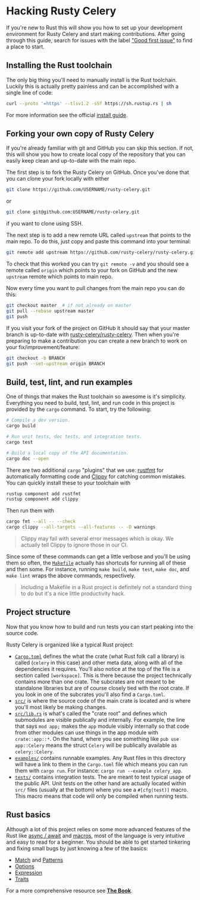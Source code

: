 # Hacking Rusty Celery

If you're new to Rust this will show you how to set up your development environment for Rusty Celery and start making contributions. After going through this guide, search for issues with the label ["Good first issue"](https://github.com/rusty-celery/rusty-celery/issues?q=is%3Aissue+is%3Aopen+label%3A%22Good+first+issue%22) to find a place to start.

## Installing the Rust toolchain

The only big thing you'll need to manually install is the Rust toolchain. Luckily this is actually pretty painless and can be accomplished with a single line of code:

```bash
curl --proto '=https' --tlsv1.2 -sSf https://sh.rustup.rs | sh
```

For more information see the official [install guide](https://www.rust-lang.org/tools/install).

## Forking your own copy of Rusty Celery

If you're already familiar with git and GitHub you can skip this section. If not, this will show you how to create local copy of the repository that you can easily keep clean and up-to-date with the main repo.

The first step is to fork the Rusty Celery on GitHub. Once you've done that you can clone your fork locally with either

```bash
git clone https://github.com/USERNAME/rusty-celery.git
```

or 

```bash
git clone git@github.com:USERNAME/rusty-celery.git
```

if you want to clone using SSH.

The next step is to add a new remote URL called `upstream` that points to the main repo. To do this, just copy and paste this command into your terminal:

```bash
git remote add upstream https://github.com/rusty-celery/rusty-celery.git
```

To check that this worked you can try `git remote -v` and you should see a remote called `origin` which points to your fork on GitHub and the new `upstream` remote which points to main repo.

Now every time you want to pull changes from the main repo you can do this:

```bash
git checkout master  # if not already on master
git pull --rebase upstream master
git push
```

If you visit your fork of the project on GitHub it should say that your master branch is up-to-date with [rusty-celery/rusty-celery](https://github.com/rusty-celery/rusty-celery). Then when you're preparing to make a contribution you can create a new branch to work on your fix/improvement/feature:

```bash
git checkout -b BRANCH
git push --set-upstream origin BRANCH
```

## Build, test, lint, and run examples

One of things that makes the Rust toolchain so awesome is it's simplicity. Everything you need to build, test, lint, and run code in this project is provided by the `cargo` command. To start, try the following:

```bash
# Compile a dev version.
cargo build

# Run unit tests, doc tests, and integration tests.
cargo test

# Build a local copy of the API documentation.
cargo doc --open
```

There are two additional `cargo` "plugins" that we use: [rustfmt](https://github.com/rust-lang/rustfmt) for automatically formatting code and [Clippy](https://github.com/rust-lang/rust-clippy) for catching common mistakes. You can quickly install these to your toolchain with

```bash
rustup component add rustfmt
rustup component add clippy
```

Then run them with

```bash
cargo fmt --all -- --check
cargo clippy --all-targets --all-features -- -D warnings
```

> Clippy may fail with several error messages which is okay. We actually tell Clippy to ignore those in our CI.

Since some of these commands can get a little verbose and you'll be using them so often, the [`Makefile`](https://github.com/rusty-celery/rusty-celery/blob/master/Makefile) actually has shortcuts for running all of these and then some. For instance, running `make build`, `make test`, `make doc`, and `make lint` wraps the above commands, respectively.

> Including a Makefile in a Rust project is definitely not a standard thing to do but it's a nice little productivity hack.

## Project structure

Now that you know how to build and run tests you can start peaking into the source code.

Rusty Celery is organized like a typical Rust project:

- [`Cargo.toml`](https://github.com/rusty-celery/rusty-celery/blob/master/Cargo.toml) defines the what the crate (what Rust folk call a library) is called (`celery` in this case) and other meta data, along with all of the dependencies it requires. You'll also notice at the top of the file is a section called `[workspace]`. This is there because the project technically contains more than one crate. The subcrates are not meant to be standalone libraries but are of course closely tied with the root crate. If you look in one of the subcrates you'll also find a `Cargo.toml`.
- [`src/`](https://github.com/rusty-celery/rusty-celery/tree/master/src) is where the source code of the main crate is located and is where you'll most likely be making changes.
- [`src/lib.rs`](https://github.com/rusty-celery/rusty-celery/blob/master/src/lib.rs) is what's called the "crate root" and defines which submodules are visible publically and internally. For example, the line that says `mod app;` makes the `app` module visibly internally so that code from other modules can use things in the app module with `crate::app::*`. On the hand, where you see something like `pub use app::Celery` means the struct `Celery` will be publically available as `celery::Celery`.
- [`examples/`](https://github.com/rusty-celery/rusty-celery/tree/master/examples) contains runnable examples. Any Rust files in this directory will have a link to them in the `Cargo.toml` file which means you can run them with `cargo run`. For instance: `cargo run --example celery_app`.
- [`tests/`](https://github.com/rusty-celery/rusty-celery/tree/master/tests) contains integration tests. The are meant to test typical usage of the public API. Unit tests on the other hand are actually located within `src/` files (usually at the bottom) where you see a `#[cfg(test)]` macro. This macro means that code will only be compiled when running tests.

## Rust basics

Although a lot of this project relies on some more advanced features of the Rust like [async / await](https://rust-lang.github.io/async-book/01_getting_started/01_chapter.html) and [macros](https://doc.rust-lang.org/book/ch19-06-macros.html), most of the language is very intuitive and easy to read for a beginner. You should be able to get started tinkering and fixing small bugs by just knowing a few of the basics:

- [Match](https://doc.rust-lang.org/stable/rust-by-example/flow_control/match.html) and [Patterns](https://doc.rust-lang.org/book/ch18-00-patterns.html)
- [Options](https://doc.rust-lang.org/stable/rust-by-example/std/option.html)
- [Expression](https://doc.rust-lang.org/stable/rust-by-example/expression.html)
- [Traits](https://doc.rust-lang.org/stable/rust-by-example/trait.html)

For a more comprehensive resource see [**The Book**](https://doc.rust-lang.org/book/title-page.html).

